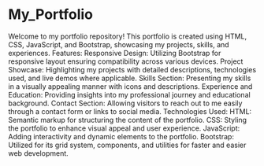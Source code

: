 # My_Portfolio
Welcome to my portfolio repository! This portfolio is created using HTML, CSS, JavaScript, and Bootstrap, showcasing my projects, skills, and experiences.
Features:
Responsive Design: Utilizing Bootstrap for responsive layout ensuring compatibility across various devices.
Project Showcase: Highlighting my projects with detailed descriptions, technologies used, and live demos where applicable.
Skills Section: Presenting my skills in a visually appealing manner with icons and descriptions.
Experience and Education: Providing insights into my professional journey and educational background.
Contact Section: Allowing visitors to reach out to me easily through a contact form or links to social media.
Technologies Used:
HTML: Semantic markup for structuring the content of the portfolio.
CSS: Styling the portfolio to enhance visual appeal and user experience.
JavaScript: Adding interactivity and dynamic elements to the portfolio.
Bootstrap: Utilized for its grid system, components, and utilities for faster and easier web development.
